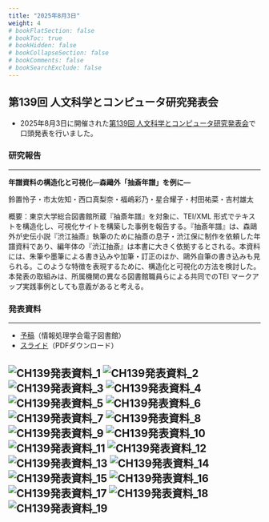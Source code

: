 ```yaml
---
title: "2025年8月3日"
weight: 4
# bookFlatSection: false
# bookToc: true
# bookHidden: false
# bookCollapseSection: false
# bookComments: false
# bookSearchExclude: false
---
```

## 第139回 人文科学とコンピュータ研究発表会
* 2025年8月3日に開催された[第139回 人文科学とコンピュータ研究発表会](https://www.jinmoncom.jp/?CH139)で口頭発表を行いました。


### **研究報告**
---
**年譜資料の構造化と可視化―森鷗外「抽斎年譜」を例に―**

鈴置怜子・市太佐知・西口真梨奈・福嶋彩乃・星合耀子・村田祐菜・吉村雄太

概要：東京大学総合図書館所蔵『抽斎年譜』を対象に、TEI/XML 形式でテキストを構造化し、可視化サイトを構築した事例を報告する。『抽斎年譜』は、森鷗外が史伝小説『渋江抽斎』執筆のために抽斎の息子・渋江保に制作を依頼した年譜資料であり、編年体の『渋江抽斎』は本書に大きく依拠するとされる。本資料には、朱筆や墨筆による書き込みや加筆・訂正のほか、鷗外自筆の書き込みも見られる。このような特徴を表現するために、構造化と可視化の方法を検討した。本発表の取組みは、所属機関の異なる図書館職員らによる共同でのTEI マークアップ実践事例としても意義があると考える。

### **発表資料**
---
* [予稿](https://ipsj.ixsq.nii.ac.jp/records/2003274)（情報処理学会電子図書館）
* [スライド](CH139_chusai.pdf)（PDFダウンロード）

![CH139発表資料_1](CH139_chusai_1.jpg)
![CH139発表資料_2](CH139_chusai_2.jpg)
![CH139発表資料_3](CH139_chusai_3.jpg)
![CH139発表資料_4](CH139_chusai_4.jpg)
![CH139発表資料_5](CH139_chusai_5.jpg)
![CH139発表資料_6](CH139_chusai_6.jpg)
![CH139発表資料_7](CH139_chusai_7.jpg)
![CH139発表資料_8](CH139_chusai_8.jpg)
![CH139発表資料_9](CH139_chusai_9.jpg)
![CH139発表資料_10](CH139_chusai_10.jpg)
![CH139発表資料_11](CH139_chusai_11.jpg)
![CH139発表資料_12](CH139_chusai_12.jpg)
![CH139発表資料_13](CH139_chusai_13.jpg)
![CH139発表資料_14](CH139_chusai_14.jpg)
![CH139発表資料_15](CH139_chusai_15.jpg)
![CH139発表資料_16](CH139_chusai_16.jpg)
![CH139発表資料_17](CH139_chusai_17.jpg)
![CH139発表資料_18](CH139_chusai_18.jpg)
![CH139発表資料_19](CH139_chusai_19.jpg)
---
